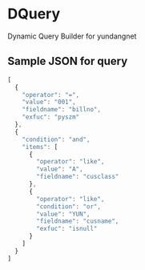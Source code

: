 # DQuery
Dynamic Query Builder for yundangnet

Sample JSON for query
------------
```javascript
[
  {
    "operator": "=",
    "value": "001",
    "fieldname": "billno",
    "exfuc": "pyszm"
  },
  {
    "condition": "and",
    "items": [
      {
        "operator": "like",
        "value": "A",
        "fieldname": "cusclass"
      },
      {
        "operator": "like",
        "condition": "or",
        "value": "YUN",
        "fieldname": "cusname",
        "exfuc": "isnull"
      }
    ]
  }
]
```
